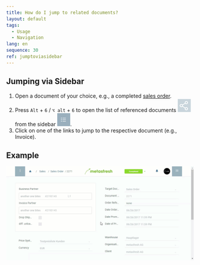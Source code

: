 ```yaml
---
title: How do I jump to related documents?
layout: default
tags:
  - Usage
  - Navigation
lang: en
sequence: 30
ref: jumptoviasidebar
---
```


## Jumping via Sidebar
1. Open a document of your choice, e.g., a completed [sales order](SalesOrder_recording).
1. Press `Alt` + `6` / `⌥ alt` + `6` to open the list of referenced documents ![](assets/related_docs_fork.png) from the sidebar ![](assets/Sidebar_Icon_WebUI.png).
1. Click on one of the links to jump to the respective document (e.g., Invoice).

## Example
![](assets/jumptosidebar.gif)
